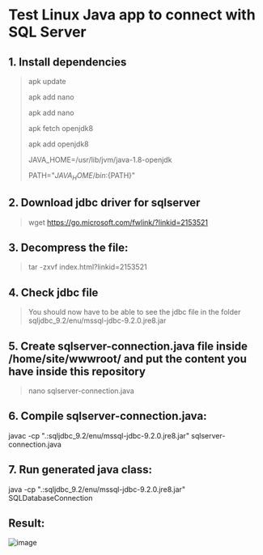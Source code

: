 # Test Linux Java app to connect with SQL Server

## 1. Install dependencies 

> apk update	
>
> apk add nano	
> 
> apk add nano	
> 
>	apk fetch openjdk8	
>	
> apk add openjdk8	
> 
> JAVA_HOME=/usr/lib/jvm/java-1.8-openjdk 	
> 
> PATH="$JAVA_HOME/bin:${PATH}"	 	

## 2. Download jdbc driver for sqlserver 
> wget https://go.microsoft.com/fwlink/?linkid=2153521

## 3. Decompress the file:
> tar -zxvf index.html?linkid\=2153521

## 4. Check jdbc file
> You should now have to be able to see the jdbc file in the folder sqljdbc_9.2/enu/mssql-jdbc-9.2.0.jre8.jar

## 5. Create sqlserver-connection.java file inside /home/site/wwwroot/ and put the content you have inside this repository
> nano sqlserver-connection.java

## 6. Compile sqlserver-connection.java:
javac -cp ".:sqljdbc_9.2/enu/mssql-jdbc-9.2.0.jre8.jar" sqlserver-connection.java

## 7. Run generated java class:
java -cp ".:sqljdbc_9.2/enu/mssql-jdbc-9.2.0.jre8.jar" SQLDatabaseConnection

## Result:
![image](https://user-images.githubusercontent.com/36493244/136129149-22d7e199-eecf-4275-bbb2-7749d801aec2.png)









